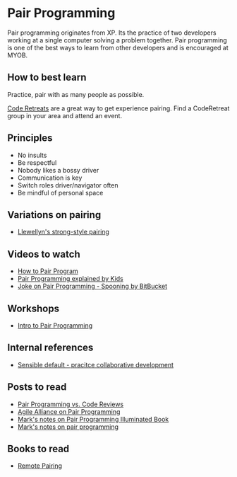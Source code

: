 # Pair Programming
Pair programming originates from XP. Its the practice of two developers working at a single computer solving a problem together. Pair programming is one of the best ways to learn from other developers and is encouraged at MYOB.

## How to best learn
Practice, pair with as many people as possible. 

[Code Retreats](http://coderetreat.org/) are a great way to get experience pairing. Find a CodeRetreat group in your area and attend an event.

## Principles
- No insults  
- Be respectful  
- Nobody likes a bossy driver  
- Communication is key  
- Switch roles driver/navigator often  
- Be mindful of personal space  

## Variations on pairing
- [Llewellyn's strong-style pairing](http://llewellynfalco.blogspot.co.nz/2014/06/llewellyns-strong-style-pairing.html)  

## Videos to watch
- [How to Pair Program](https://www.youtube.com/watch?v=YhV4TaZaB84)  
- [Pair Programming explained by Kids](https://www.youtube.com/watch?v=vgkahOzFH2Q)  
- [Joke on Pair Programming - Spooning by BitBucket](https://www.youtube.com/watch?v=dYBjVTMUQY0)  

## Workshops

- [Intro to Pair Programming](intro-to-pairing.pptx)

## Internal references
- [Sensible default - pracitce collaborative development](https://github.com/MYOB-Technology/platform-sensible-defaults/blob/master/quality-defaults.md#collaborative-coding)

## Posts to read
- [Pair Programming vs. Code Reviews](https://blog.codinghorror.com/pair-programming-vs-code-reviews/)  
- [Agile Alliance on Pair Programming](https://www.agilealliance.org/glossary/pairing/#q=~(filters~(postType~(~'page~'post~'aa_book~'aa_event_session~'aa_experience_report~'aa_glossary~'aa_research_paper~'aa_video)~tags~(~'pair*20programming))~searchTerm~'~sort~false~sortDirection~'asc~page~1))
- [Mark's notes on Pair Programming Illuminated Book](http://blog.markpearl.co.za/Pair-Programming-Illuminated-by-Williams-and-Kessler)  
- [Mark's notes on pair programming](http://blog.markpearl.co.za/Pair-Programming-Notes)  

## Books to read
- [Remote Pairing](https://pragprog.com/book/jkrp/remote-pairing)  
